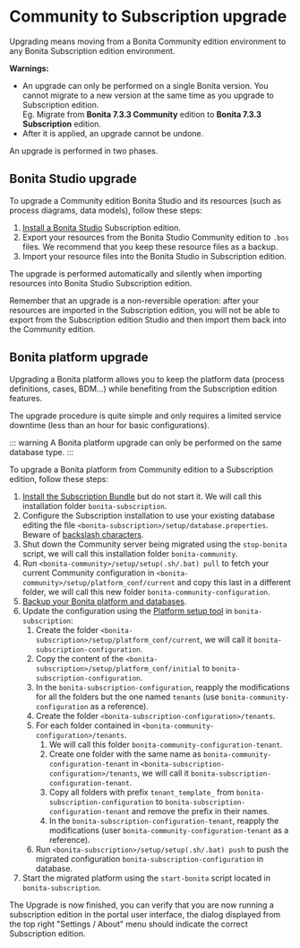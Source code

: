 # Community to Subscription upgrade

Upgrading means moving from a Bonita Community edition environment to any Bonita Subscription 
edition environment.

**Warnings:**

* An upgrade can only be performed on a single Bonita  version. You cannot migrate to a new version at the same time as you upgrade to Subscription edition.  
  Eg. Migrate from **Bonita 7.3.3 Community** edition to **Bonita 7.3.3 Subscription** edition. 
* After it is applied, an upgrade cannot be undone.

An upgrade is performed in two phases.

## Bonita Studio upgrade

To upgrade a Community edition Bonita Studio and its resources (such as process diagrams, data models), follow these steps:

1. [Install a Bonita  Studio](bonita-bpm-studio-installation.md) Subscription edition.
2. Export your resources from the Bonita Studio Community edition to `.bos` files. We recommend that you keep these resource files as a backup.
3. Import your resource files into the Bonita Studio in Subscription edition.

The upgrade is performed automatically and silently when importing resources into Bonita Studio Subscription edition.

Remember that an upgrade is a non-reversible operation: 
after your resources are imported in the Subscription edition, you will not be able to export from the Subscription edition Studio and then import them back into the Community edition.

## Bonita platform upgrade

Upgrading a Bonita platform allows you to keep the platform data (process definitions, cases, BDM...) 
while benefiting from the Subscription edition features.

The upgrade procedure is quite simple and only requires a limited service downtime (less than an hour for basic configurations).

::: warning
A Bonita platform upgrade can only be performed on the same database type.
:::

To upgrade a Bonita platform from Community edition to a Subscription edition, follow these steps:

1. [Install the Subscription Bundle](bonita-installation-overview) but do not start it. We will call this installation folder `bonita-subscription`.
2. Configure the Subscription installation to use your existing database editing the file `<bonita-subscription>/setup/database.properties`. Beware of [backslash characters](BonitaBPM_platform_setup.md#backslash_support).
3. Shut down the Community server being migrated using the `stop-bonita` script, we will call this installation folder `bonita-community`.
4. Run `<bonita-community>/setup/setup(.sh/.bat) pull` to fetch your current Community configuration in `<bonita-community>/setup/platform_conf/current` and copy this last in a different folder, we will call this new folder `bonita-community-configuration`.
5. [Backup your Bonita platform and databases](back-up-bonita-platform.md).
6. Update the configuration using the [Platform setup tool](Bonita_platform_setup#configure_tool) in `bonita-subscription`:
    1. Create the folder `<bonita-subscription>/setup/platform_conf/current`, we will call it `bonita-subscription-configuration`.
    3. Copy the content of the `<bonita-subscription>/setup/platform_conf/initial` to `bonita-subscription-configuration`.
    4. In the `bonita-subscription-configuration`, reapply the modifications for all the folders but the one named `tenants` (use `bonita-community-configuration` as a reference).
    5. Create the folder `<bonita-subscription-configuration>/tenants`.
    6. For each folder contained in `<bonita-community-configuration>/tenants`.
        1. We will call this folder `bonita-community-configuration-tenant`.
        2. Create one folder with the same name as `bonita-community-configuration-tenant` in `<bonita-subscription-configuration>/tenants`, we will call it `bonita-subscription-configuration-tenant`.
        3. Copy all folders with prefix `tenant_template_` from `bonita-subscription-configuration` to `bonita-subscription-configuration-tenant` and remove the prefix in their names.
        4. In the `bonita-subscription-configuration-tenant`, reapply the modifications (user `bonita-community-configuration-tenant` as a reference).
    7. Run `<bonita-subscription>/setup/setup(.sh/.bat) push` to push the migrated configuration `bonita-subscription-configuration` in database.
7. Start the migrated platform using the `start-bonita` script located in `bonita-subscription`.

The Upgrade is now finished, you can verify that you are now running a subscription edition in the portal user interface, the dialog displayed from the top right "Settings / About" menu should indicate the correct Subscription edition.

